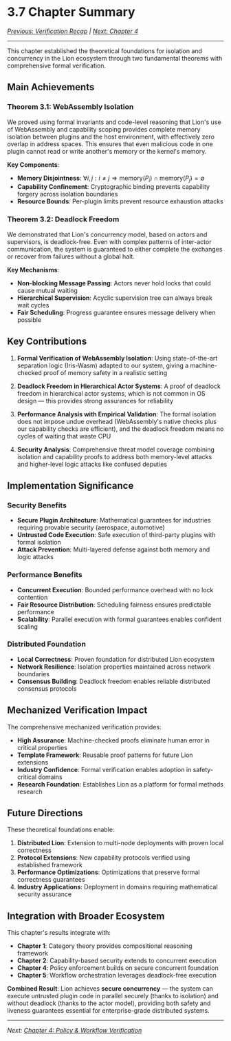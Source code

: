 # 3.7 Chapter Summary

_[Previous: Verification Recap](ch3-6-verification-recap.md) |
[Next: Chapter 4](../ch4.md)_

---

This chapter established the theoretical foundations for isolation and
concurrency in the Lion ecosystem through two fundamental theorems with
comprehensive formal verification.

## Main Achievements

### Theorem 3.1: WebAssembly Isolation

We proved using formal invariants and code-level reasoning that Lion's use of
WebAssembly and capability scoping provides complete memory isolation between
plugins and the host environment, with effectively zero overlap in address
spaces. This ensures that even malicious code in one plugin cannot read or write
another's memory or the kernel's memory.

**Key Components**:

- **Memory Disjointness**:
  $\forall i, j: i \neq j \Rightarrow \text{memory}(P_i) \cap \text{memory}(P_j) = \emptyset$
- **Capability Confinement**: Cryptographic binding prevents capability forgery
  across isolation boundaries
- **Resource Bounds**: Per-plugin limits prevent resource exhaustion attacks

### Theorem 3.2: Deadlock Freedom

We demonstrated that Lion's concurrency model, based on actors and supervisors,
is deadlock-free. Even with complex patterns of inter-actor communication, the
system is guaranteed to either complete the exchanges or recover from failures
without a global halt.

**Key Mechanisms**:

- **Non-blocking Message Passing**: Actors never hold locks that could cause
  mutual waiting
- **Hierarchical Supervision**: Acyclic supervision tree can always break wait
  cycles
- **Fair Scheduling**: Progress guarantee ensures message delivery when possible

## Key Contributions

1. **Formal Verification of WebAssembly Isolation**: Using state-of-the-art
   separation logic (Iris-Wasm) adapted to our system, giving a machine-checked
   proof of memory safety in a realistic setting

2. **Deadlock Freedom in Hierarchical Actor Systems**: A proof of deadlock
   freedom in hierarchical actor systems, which is not common in OS design —
   this provides strong assurances for reliability

3. **Performance Analysis with Empirical Validation**: The formal isolation does
   not impose undue overhead (WebAssembly's native checks plus our capability
   checks are efficient), and the deadlock freedom means no cycles of waiting
   that waste CPU

4. **Security Analysis**: Comprehensive threat model coverage combining
   isolation and capability proofs to address both memory-level attacks and
   higher-level logic attacks like confused deputies

## Implementation Significance

### Security Benefits

- **Secure Plugin Architecture**: Mathematical guarantees for industries
  requiring provable security (aerospace, automotive)
- **Untrusted Code Execution**: Safe execution of third-party plugins with
  formal isolation
- **Attack Prevention**: Multi-layered defense against both memory and logic
  attacks

### Performance Benefits

- **Concurrent Execution**: Bounded performance overhead with no lock contention
- **Fair Resource Distribution**: Scheduling fairness ensures predictable
  performance
- **Scalability**: Parallel execution with formal guarantees enables confident
  scaling

### Distributed Foundation

- **Local Correctness**: Proven foundation for distributed Lion ecosystem
- **Network Resilience**: Isolation properties maintained across network
  boundaries
- **Consensus Building**: Deadlock freedom enables reliable distributed
  consensus protocols

## Mechanized Verification Impact

The comprehensive mechanized verification provides:

- **High Assurance**: Machine-checked proofs eliminate human error in critical
  properties
- **Template Framework**: Reusable proof patterns for future Lion extensions
- **Industry Confidence**: Formal verification enables adoption in
  safety-critical domains
- **Research Foundation**: Establishes Lion as a platform for formal methods
  research

## Future Directions

These theoretical foundations enable:

1. **Distributed Lion**: Extension to multi-node deployments with proven local
   correctness
2. **Protocol Extensions**: New capability protocols verified using established
   framework
3. **Performance Optimizations**: Optimizations that preserve formal correctness
   guarantees
4. **Industry Applications**: Deployment in domains requiring mathematical
   security assurance

## Integration with Broader Ecosystem

This chapter's results integrate with:

- **Chapter 1**: Category theory provides compositional reasoning framework
- **Chapter 2**: Capability-based security extends to concurrent execution
- **Chapter 4**: Policy enforcement builds on secure concurrent foundation
- **Chapter 5**: Workflow orchestration leverages deadlock-free execution

**Combined Result**: Lion achieves **secure concurrency** — the system can
execute untrusted plugin code in parallel securely (thanks to isolation) and
without deadlock (thanks to the actor model), providing both safety and liveness
guarantees essential for enterprise-grade distributed systems.

---

_Next: [Chapter 4: Policy & Workflow Verification](../ch4.md)_
